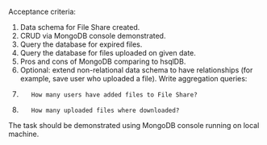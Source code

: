 Acceptance criteria:
1.   Data schema for File Share created.
2.    CRUD via MongoDB console demonstrated.
3.    Query the database for expired files.
4.    Query the database for files uploaded on given date.
5.    Pros and cons of MongoDB comparing to hsqlDB.
6.    Optional: extend non-relational data schema to have relationships (for example, save user who uploaded a file). Write aggregation queries:
7.        How many users have added files to File Share?
8.        How many uploaded files where downloaded?

 The task should be demonstrated using MongoDB console running on local machine.